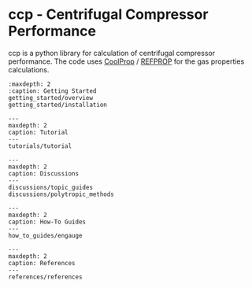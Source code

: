 # ccp - Centrifugal Compressor Performance

ccp is a python library for calculation of centrifugal compressor performance.
The code uses 
[CoolProp](http://www.coolprop.org/) / 
[REFPROP](https://www.nist.gov/srd/refprop)
for the gas properties calculations.

```{toctree}
:maxdepth: 2
:caption: Getting Started
getting_started/overview
getting_started/installation
```

```{toctree}
---
maxdepth: 2
caption: Tutorial
---
tutorials/tutorial
```

```{toctree}
---
maxdepth: 2
caption: Discussions
---
discussions/topic_guides
discussions/polytropic_methods
```

```{toctree}
---
maxdepth: 2
caption: How-To Guides
---
how_to_guides/engauge
```

```{toctree}
---
maxdepth: 2
caption: References
---
references/references
```
